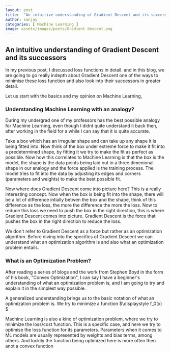 ```yaml
---
layout: post
title:  "An intuitive understanding of Gradient Descent and its successors"
author: sanjay
categories: [ Machine Learning ]
image: assets/images/posts/Gradient descent.png
---
```

## An intuitive understanding of Gradient Descent and its successors


In my previous post, I discussed loss functions in detail. and in this blog, we are going to go really indepth about Gradient Descent one of the ways to minimise these loss function and also look into their successors in greater detail.

Let us start with the basics and my opinion on Machine Learning,

### Understanding Machine Learning with an analogy?
During my undergrad one of my professors has the best possible analogy for Machine Learning, even though I didnt quite understand it back then, after working in the field for a while I can say that it is quite accurate. 

Take a box which has an irregular shape and can take up any shape it is being fitted into. Now think of the box under extreme force to make it fit into a predetermined shape, by fitting it we try to make the fit as perfect as possible. Now how this correlates to Machine Learning is that the box is the model, the shape is the data points being laid out in a three dimenional shape in our analogy and the force applied is the training process. The model tries to fit into the data by adjusting its edges and corners (parameters and weights) to make the best possible fit.

Now where does Gradient Descent come into picture here? This is a really interesting concept. Now when the box is being fit into the shape, there will be a lot of difference intially betwen the box and the shape, think of this difference as the loss, the more the difference the more the loss. Now to reduce this loss we need to push the box in the right direction, this is where Gradient Descent comes into picture. Gradient Descent is the force that pushes the box in the right direction to reduce the loss. 

We don't refer to Gradient Descent as a force but rather as an optimization algorithm. Before diving into the specifics of Gradient Descent we can understand what an optimization algorithm is and also what an optimization problem entails.

### What is an Optimization Problem?

After reading a series of blogs and the work from Stephen Boyd in the form of his book, "Convex Optmization", I can say I have a beginner's understanding of what an optimization problem is, and I am going to try and explain it in the simplest way possible. 

A generalized understanding brings us to the basic notation of what an optimization problem is.
We try to minimize a function $\displaystyle f_0(x) $


Machine Learning is also a kind of optimization problem, where we try to minimize the loss/cost function. This is a specific case, and here we try to optimise the loss function for its parameters. Parameters when it comes to ML models are usually represented by weights and bias terms, among others. And luckily the function being optimized here is more often then anot a convex function
